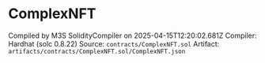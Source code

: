# ComplexNFT

Compiled by M3S SolidityCompiler on 2025-04-15T12:20:02.681Z
Compiler: Hardhat (solc 0.8.22)
Source: `contracts/ComplexNFT.sol`
Artifact: `artifacts/contracts/ComplexNFT.sol/ComplexNFT.json`